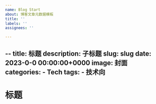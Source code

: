 ```yaml
---
name: Blog Start
about: 博客文章元数据模板
title: ''
labels: ''
assignees: ''

---
```


--
title: 标题
description: 子标题
slug: slug
date: 2023-0-0 00:00:00+0000
image: 封面
categories:
    - Tech
tags:
    - 技术向
---

# 标题
